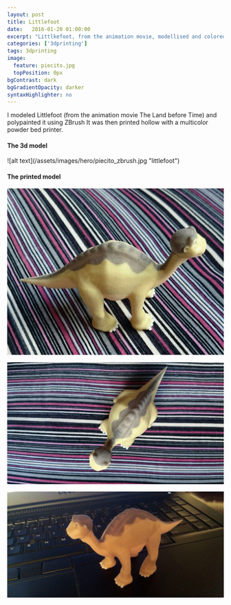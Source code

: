 ```yaml
---
layout: post
title: Littlefoot
date:   2016-01-20 01:00:00
excerpt: "Littlkefoot, from the animation movie, modellised and colored with Z-brush and printed in multicolor"
categories: ['3dprinting']
tags: 3dprinting
image:
  feature: piecito.jpg
  topPosition: 0px
bgContrast: dark
bgGradientOpacity: darker
syntaxHighlighter: no
---
```


I modeled Littlefoot (from the animation movie The Land before Time) and polypainted it using ZBrush
It was then printed hollow with a multicolor powder bed printer.

<h4>The 3d model</h4>
![alt text](/assets/images/hero/piecito_zbrush.jpg "littlefoot")

<h4>The printed model</h4>

![alt text](/assets/images/hero/piecito1.jpg "littlefoot")

![alt text](/assets/images/hero/piecito2.jpg "littlefoot")

![alt text](/assets/images/hero/piecito_teclas.jpg "littlefoot")





